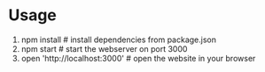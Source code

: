 # Usage

1. npm install # install dependencies from package.json
2. npm start   # start the webserver on port 3000
3. open 'http://localhost:3000' # open the website in your browser